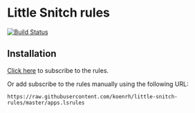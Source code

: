 # Little Snitch rules

[![Build Status](https://travis-ci.com/koenrh/little-snitch-rules.svg?branch=master)](https://travis-ci.com/koenrh/little-snitch-rules)

## Installation

[Click here](x-littlesnitch:subscribe-rules?url=https%3A%2F%2Fraw.githubusercontent.com%2Fkoenrh%2Flittle-snitch-rules%2Fmaster%2Fapps.lsrules) to subscribe to the rules.

Or add subscribe to the rules manually using the following URL:

```
https://raw.githubusercontent.com/koenrh/little-snitch-rules/master/apps.lsrules
```

